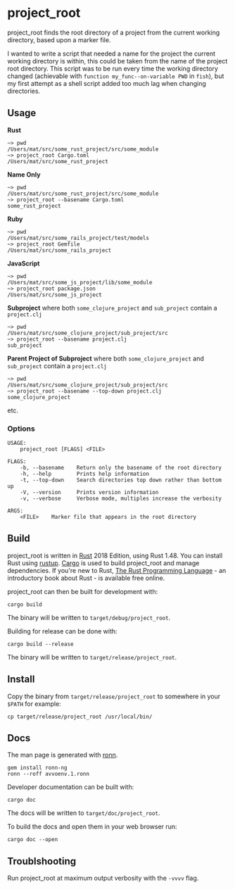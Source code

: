 # project_root

project_root finds the root directory of a project from the current working
directory, based upon a marker file.

I wanted to write a script that needed a name for the project the current
working directory is within, this could be taken from the name of the project
root directory. This script was to be run every time the working directory
changed (achievable with `function my_func--on-variable PWD` in `fish`), but my
first attempt as a shell script added too much lag when changing directories.

## Usage

**Rust**

    ~> pwd
    /Users/mat/src/some_rust_project/src/some_module
    ~> project_root Cargo.toml
    /Users/mat/src/some_rust_project

**Name Only**

    ~> pwd
    /Users/mat/src/some_rust_project/src/some_module
    ~> project_root --basename Cargo.toml
    some_rust_project

**Ruby**

    ~> pwd
    /Users/mat/src/some_rails_project/test/models
    ~> project_root Gemfile
    /Users/mat/src/some_rails_project

**JavaScript**

    ~> pwd
    /Users/mat/src/some_js_project/lib/some_module
    ~> project_root package.json
    /Users/mat/src/some_js_project

**Subproject**
where both `some_clojure_project` and `sub_project` contain a `project.clj`

    ~> pwd
    /Users/mat/src/some_clojure_project/sub_project/src
    ~> project_root --basename project.clj
    sub_project

**Parent Project of Subproject**
where both `some_clojure_project` and `sub_project` contain a `project.clj`

    ~> pwd
    /Users/mat/src/some_clojure_project/sub_project/src
    ~> project_root --basename --top-down project.clj
    some_clojure_project

etc.

### Options

    USAGE:
        project_root [FLAGS] <FILE>

    FLAGS:
        -b, --basename    Return only the basename of the root directory
        -h, --help        Prints help information
        -t, --top-down    Search directories top down rather than bottom up
        -V, --version     Prints version information
        -v, --verbose     Verbose mode, multiples increase the verbosity

    ARGS:
        <FILE>    Marker file that appears in the root directory

## Build

project_root is written in [Rust] 2018 Edition, using Rust 1.48. You can
install Rust using [rustup]. [Cargo] is used to build project_root and manage
dependencies. If you're new to Rust, [The Rust Programming Language][book] - an
introductory book about Rust - is available free online.

[Rust]: https://www.rust-lang.org/
[rustup]: https://www.rust-lang.org/en-US/install.html
[Cargo]: https://doc.rust-lang.org/stable/cargo/
[book]: https://doc.rust-lang.org/book/2018-edition/index.html

project_root can then be built for development with:

    cargo build

The binary will be written to `target/debug/project_root`.

Building for release can be done with:

    cargo build --release

The binary will be written to `target/release/project_root`.

## Install

Copy the binary from `target/release/project_root` to somewhere in your `$PATH`
for example:

    cp target/release/project_root /usr/local/bin/

## Docs

The man page is generated with [ronn].

[ronn]: https://github.com/apjanke/ronn-ng

    gem install ronn-ng
    ronn --roff avvoenv.1.ronn

Developer documentation can be built with:

    cargo doc

The docs will be written to `target/doc/project_root`.

To build the docs and open them in your web browser run:

    cargo doc --open

## Troublshooting

Run project_root at maximum output verbosity with the `-vvvv` flag.

